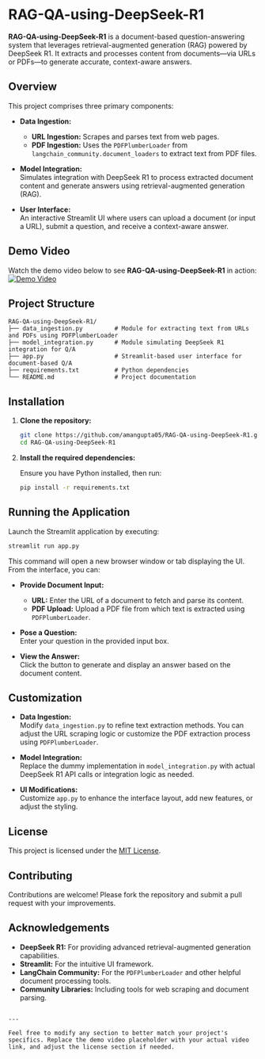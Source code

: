 


# RAG-QA-using-DeepSeek-R1

**RAG-QA-using-DeepSeek-R1** is a document-based question-answering system that leverages retrieval-augmented generation (RAG) powered by DeepSeek R1. It extracts and processes content from documents—via URLs or PDFs—to generate accurate, context-aware answers.

## Overview

This project comprises three primary components:

- **Data Ingestion:**  
  - **URL Ingestion:** Scrapes and parses text from web pages.  
  - **PDF Ingestion:** Uses the `PDFPlumberLoader` from `langchain_community.document_loaders` to extract text from PDF files.

- **Model Integration:**  
  Simulates integration with DeepSeek R1 to process extracted document content and generate answers using retrieval-augmented generation (RAG).

- **User Interface:**  
  An interactive Streamlit UI where users can upload a document (or input a URL), submit a question, and receive a context-aware answer.

 ## Demo Video

Watch the demo video below to see **RAG-QA-using-DeepSeek-R1** in action:
[![Demo Video](https://img.youtube.com/vi/2cpR7W2UwKc/0.jpg)](https://youtu.be/2cpR7W2UwKc)



## Project Structure

```plaintext
RAG-QA-using-DeepSeek-R1/
├── data_ingestion.py         # Module for extracting text from URLs and PDFs using PDFPlumberLoader
├── model_integration.py      # Module simulating DeepSeek R1 integration for Q/A
├── app.py                    # Streamlit-based user interface for document-based Q/A
├── requirements.txt          # Python dependencies
└── README.md                 # Project documentation
```

## Installation

1. **Clone the repository:**

   ```bash
   git clone https://github.com/amangupta05/RAG-QA-using-DeepSeek-R1.git
   cd RAG-QA-using-DeepSeek-R1
   ```

2. **Install the required dependencies:**

   Ensure you have Python installed, then run:

   ```bash
   pip install -r requirements.txt
   ```

## Running the Application

Launch the Streamlit application by executing:

```bash
streamlit run app.py
```

This command will open a new browser window or tab displaying the UI. From the interface, you can:

- **Provide Document Input:**  
  - **URL:** Enter the URL of a document to fetch and parse its content.
  - **PDF Upload:** Upload a PDF file from which text is extracted using `PDFPlumberLoader`.

- **Pose a Question:**  
  Enter your question in the provided input box.

- **View the Answer:**  
  Click the button to generate and display an answer based on the document content.

## Customization

- **Data Ingestion:**  
  Modify `data_ingestion.py` to refine text extraction methods. You can adjust the URL scraping logic or customize the PDF extraction process using `PDFPlumberLoader`.

- **Model Integration:**  
  Replace the dummy implementation in `model_integration.py` with actual DeepSeek R1 API calls or integration logic as needed.

- **UI Modifications:**  
  Customize `app.py` to enhance the interface layout, add new features, or adjust the styling.

## License

This project is licensed under the [MIT License](LICENSE).

## Contributing

Contributions are welcome! Please fork the repository and submit a pull request with your improvements.

## Acknowledgements

- **DeepSeek R1:** For providing advanced retrieval-augmented generation capabilities.
- **Streamlit:** For the intuitive UI framework.
- **LangChain Community:** For the `PDFPlumberLoader` and other helpful document processing tools.
- **Community Libraries:** Including tools for web scraping and document parsing.
```

---

Feel free to modify any section to better match your project's specifics. Replace the demo video placeholder with your actual video link, and adjust the license section if needed.
